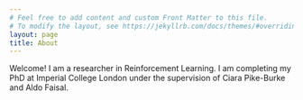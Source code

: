 ```yaml
---
# Feel free to add content and custom Front Matter to this file.
# To modify the layout, see https://jekyllrb.com/docs/themes/#overriding-theme-defaults
layout: page
title: About
---
```

Welcome! I am a researcher in Reinforcement Learning. I am completing my PhD at Imperial College London under the supervision of Ciara Pike-Burke and Aldo Faisal.
